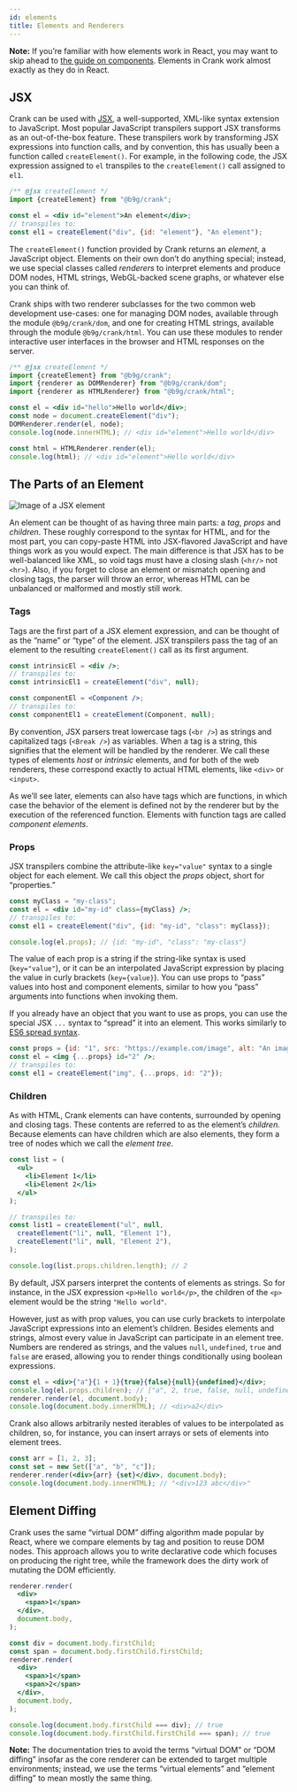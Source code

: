 ```yaml
---
id: elements
title: Elements and Renderers
---
```


**Note:** If you’re familiar with how elements work in React, you may want to skip ahead to [the guide on components](./components). Elements in Crank work almost exactly as they do in React.

## JSX

Crank can be used with [JSX](https://facebook.github.io/jsx/), a well-supported, XML-like syntax extension to JavaScript. Most popular JavaScript transpilers support JSX transforms as an out-of-the-box feature. These transpilers work by transforming JSX expressions into function calls, and by convention, this has usually been a function called `createElement()`. For example, in the following code, the JSX expression assigned to `el` transpiles to the `createElement()` call assigned to `el1`.

```jsx
/** @jsx createElement */
import {createElement} from "@b9g/crank";

const el = <div id="element">An element</div>;
// transpiles to:
const el1 = createElement("div", {id: "element"}, "An element");
```

The `createElement()` function provided by Crank returns an *element*, a JavaScript object. Elements on their own don’t do anything special; instead, we use special classes called *renderers* to interpret elements and produce DOM nodes, HTML strings, WebGL-backed scene graphs, or whatever else you can think of.

Crank ships with two renderer subclasses for the two common web development use-cases: one for managing DOM nodes, available through the module `@b9g/crank/dom`, and one for creating HTML strings, available through the module `@b9g/crank/html`. You can use these modules to render interactive user interfaces in the browser and HTML responses on the server.

```jsx
/** @jsx createElement */
import {createElement} from "@b9g/crank";
import {renderer as DOMRenderer} from "@b9g/crank/dom";
import {renderer as HTMLRenderer} from "@b9g/crank/html";

const el = <div id="hello">Hello world</div>;
const node = document.createElement("div");
DOMRenderer.render(el, node);
console.log(node.innerHTML); // <div id="element">Hello world</div>

const html = HTMLRenderer.render(el);
console.log(html); // <div id="element">Hello world</div>
```

## The Parts of an Element

<!-- TODO: Make this a JSX element -->
![Image of a JSX element](../static/parts-of-jsx.svg)

An element can be thought of as having three main parts: a *tag*, *props* and *children*. These roughly correspond to the syntax for HTML, and for the most part, you can copy-paste HTML into JSX-flavored JavaScript and have things work as you would expect. The main difference is that JSX has to be well-balanced like XML, so void tags must have a closing slash (`<hr/>` not `<hr>`). Also, if you forget to close an element or mismatch opening and closing tags, the parser will throw an error, whereas HTML can be unbalanced or malformed and mostly still work.

### Tags
Tags are the first part of a JSX element expression, and can be thought of as the “name” or “type” of the element. JSX transpilers pass the tag of an element to the resulting `createElement()` call as its first argument.

```jsx
const intrinsicEl = <div />;
// transpiles to:
const intrinsicEl1 = createElement("div", null);

const componentEl = <Component />;
// transpiles to:
const componentEl1 = createElement(Component, null);
```

By convention, JSX parsers treat lowercase tags (`<br />`) as strings and capitalized tags (`<Break />`) as variables. When a tag is a string, this signifies that the element will be handled by the renderer. We call these types of elements *host* or *intrinsic* elements, and for both of the web renderers, these correspond exactly to actual HTML elements, like `<div>` or `<input>`.

As we’ll see later, elements can also have tags which are functions, in which case the behavior of the element is defined not by the renderer but by the execution of the referenced function. Elements with function tags are called *component elements*.

### Props
JSX transpilers combine the attribute-like `key="value"` syntax to a single object for each element. We call this object the *props* object, short for “properties.”

```jsx
const myClass = "my-class";
const el = <div id="my-id" class={myClass} />;
// transpiles to:
const el1 = createElement("div", {id: "my-id", "class": myClass});

console.log(el.props); // {id: "my-id", "class": "my-class"}
```

The value of each prop is a string if the string-like syntax is used (`key="value"`), or it can be an interpolated JavaScript expression by placing the value in curly brackets (`key={value}`). You can use props to “pass” values into host and component elements, similar to how you “pass” arguments into functions when invoking them.

If you already have an object that you want to use as props, you can use the special JSX `...` syntax to “spread” it into an element. This works similarly to [ES6 spread syntax](https://developer.mozilla.org/en-US/docs/Web/JavaScript/Reference/Operators/Spread_syntax).

```jsx
const props = {id: "1", src: "https://example.com/image", alt: "An image"};
const el = <img {...props} id="2" />;
// transpiles to:
const el1 = createElement("img", {...props, id: "2"});
```

### Children
As with HTML, Crank elements can have contents, surrounded by opening and closing tags. These contents are referred to as the element’s *children.* Because elements can have children which are also elements, they form a tree of nodes which we call the *element tree*.

```jsx
const list = (
  <ul>
    <li>Element 1</li>
    <li>Element 2</li>
  </ul>
);

// transpiles to:
const list1 = createElement("ul", null,
  createElement("li", null, "Element 1"),
  createElement("li", null, "Element 2"),
);

console.log(list.props.children.length); // 2
```

By default, JSX parsers interpret the contents of elements as strings. So for instance, in the JSX expression `<p>Hello world</p>`, the children of the `<p>` element would be the string `"Hello world"`.

However, just as with prop values, you can use curly brackets to interpolate JavaScript expressions into an element’s children. Besides elements and strings, almost every value in JavaScript can participate in an element tree. Numbers are rendered as strings, and the values `null`, `undefined`, `true` and `false` are erased, allowing you to render things conditionally using boolean expressions.

```jsx
const el = <div>{"a"}{1 + 1}{true}{false}{null}{undefined}</div>;
console.log(el.props.children); // ["a", 2, true, false, null, undefined]
renderer.render(el, document.body);
console.log(document.body.innerHTML); // <div>a2</div>
```

Crank also allows arbitrarily nested iterables of values to be interpolated as children, so, for instance, you can insert arrays or sets of elements into element trees.

```jsx
const arr = [1, 2, 3];
const set = new Set(["a", "b", "c"]);
renderer.render(<div>{arr} {set}</div>, document.body);
console.log(document.body.innerHTML); // "<div>123 abc</div>"
```

## Element Diffing
Crank uses the same “virtual DOM” diffing algorithm made popular by React, where we compare elements by tag and position to reuse DOM nodes. This approach allows you to write declarative code which focuses on producing the right tree, while the framework does the dirty work of mutating the DOM efficiently.

```jsx
renderer.render(
  <div>
    <span>1</span>
  </div>,
  document.body,
);

const div = document.body.firstChild;
const span = document.body.firstChild.firstChild;
renderer.render(
  <div>
    <span>1</span>
    <span>2</span>
  </div>,
  document.body,
);

console.log(document.body.firstChild === div); // true
console.log(document.body.firstChild.firstChild === span); // true
```

**Note:** The documentation tries to avoid the terms “virtual DOM” or “DOM diffing” insofar as the core renderer can be extended to target multiple environments; instead, we use the terms “virtual elements” and “element diffing” to mean mostly the same thing.

